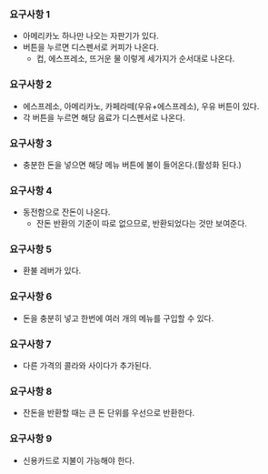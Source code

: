 ### 요구사항 1

- 아메리카노 하나만 나오는 자판기가 있다.
- 버튼을 누르면 디스펜서로 커피가 나온다.
  - 컵, 에스프레소, 뜨거운 물 이렇게 세가지가 순서대로 나온다.

### 요구사항 2

- 에스프레소, 아메리카노, 카페라떼(우유+에스프레소), 우유 버튼이 있다.
- 각 버튼을 누르면 해당 음료가 디스펜서로 나온다.

### 요구사항 3

- 충분한 돈을 넣으면 해당 메뉴 버튼에 불이 들어온다.(활성화 된다.)

### 요구사항 4

- 동전함으로 잔돈이 나온다.
  - 잔돈 반환의 기준이 따로 없으므로, 반환되었다는 것만 보여준다.

### 요구사항 5

- 환불 레버가 있다.

### 요구사항 6

- 돈을 충분히 넣고 한번에 여러 개의 메뉴를 구입할 수 있다.

### 요구사항 7

- 다른 가격의 콜라와 사이다가 추가된다.

### 요구사항 8

- 잔돈을 반환할 때는 큰 돈 단위를 우선으로 반환한다.

### 요구사항 9

- 신용카드로 지불이 가능해야 한다.
